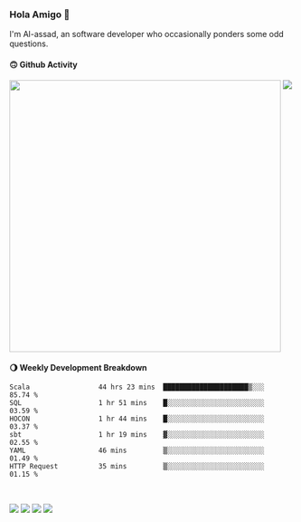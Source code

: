 ### Hola Amigo 🤣   

I'm Al-assad, an software developer who occasionally ponders some odd questions.  
 
#### 🙃 Github Activity 
<div>
  <img src="https://github-readme-stats.vercel.app/api?username=al-assad&show_icons=true" align="top" style="display: inline-block;" width="480"/>
  <img src="https://github-readme-stats.vercel.app/api/top-langs/?username=al-assad&hide=css,html&langs_count=8&layout=compact" align="top" style="display: inline-block;"/>
</div>

#### 🌖 Weekly Development Breakdown
<!--START_SECTION:waka-->

```text
Scala                 44 hrs 23 mins  █████████████████████▒░░░   85.74 %
SQL                   1 hr 51 mins    █░░░░░░░░░░░░░░░░░░░░░░░░   03.59 %
HOCON                 1 hr 44 mins    █░░░░░░░░░░░░░░░░░░░░░░░░   03.37 %
sbt                   1 hr 19 mins    ▓░░░░░░░░░░░░░░░░░░░░░░░░   02.55 %
YAML                  46 mins         ▒░░░░░░░░░░░░░░░░░░░░░░░░   01.49 %
HTTP Request          35 mins         ▒░░░░░░░░░░░░░░░░░░░░░░░░   01.15 %
```

<!--END_SECTION:waka-->

<br>

<a href="https://twitter.com/Alassad_dev"><img src="https://img.shields.io/badge/Twitter-@Alassad__dev-blue?style=flat&logo=twitter" /></a>
<a href="https://t.me/alassad_dev"><img src="https://img.shields.io/badge/Telegram-@alassad__dev-orange?style=flat&logo=telegram" /></a>
<a href="https://assad.notion.site"><img src="https://img.shields.io/badge/Notion-Al--assad's_Blog-red?style=flat&logo=notion" /></a>
<a href="https://assad.notion.site/Notes-0dbfb98e35034fd5ba4a21cea8006145"><img src="https://img.shields.io/badge/Notion-Al--assad's_Note-yellow?style=flat&logo=notion" /></a>

